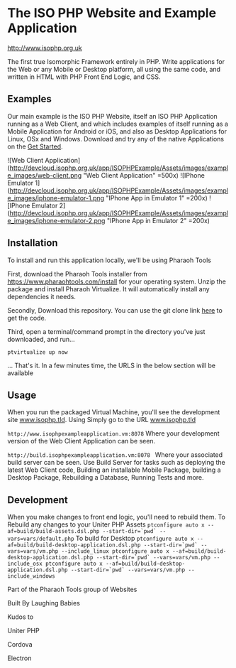 # The ISO PHP Website and Example Application

http://www.isophp.org.uk

The first true Isomorphic Framework entirely in PHP. Write applications for the Web or any Mobile or Desktop platform,
all using the same code, and written in HTML with PHP Front End Logic, and CSS. 


## Examples

Our main example is the ISO PHP Website, itself an ISO PHP Application running as a Web Client, and which includes
examples of itself running as a Mobile Application for Android  or iOS, and also as Desktop Applications for Linux, OSx
and Windows. Download and try any of the native Applications on the [Get Started](http://www.isophp.org.uk/GetStarted).

![Web Client Application](http://devcloud.isophp.org.uk/app/ISOPHPExample/Assets/images/example_images/web-client.png "Web Client Application" =500x)
![IPhone Emulator 1](http://devcloud.isophp.org.uk/app/ISOPHPExample/Assets/images/example_images/iphone-emulator-1.png "IPhone App in Emulator 1" =200x)
![IPhone Emulator 2](http://devcloud.isophp.org.uk/app/ISOPHPExample/Assets/images/example_images/iphone-emulator-2.png "IPhone App in Emulator 2" =200x)


## Installation

To install and run this application locally, we'll be using Pharaoh Tools

First, download the Pharaoh Tools installer from https://www.pharaohtools.com/install for your operating system. Unzip
the package and install Pharaoh Virtualize. It will automatically install any dependencies it needs.

Secondly, Download this repository. You can use the git clone link [here](https://source.internal.pharaohtools.com/index.php?control=RepositoryHome&action=show&item=iso_php_example_application)
to get the code.



Third, open a terminal/command prompt in the directory you've just downloaded, and run...

``
ptvirtualize up now
``

... That's it. In a few minutes time, the URLS in the below section will be available


## Usage

When you run the packaged Virtual Machine, you'll see the development site www.isophp.tld.
Using Simply go to the URL www.isophp.tld

``
http://www.isophpexampleapplication.vm:8078
``
Where your development version of the Web Client Application can be seen.


``
http://build.isophpexampleapplication.vm:8078 
``
Where your associated build server can be seen. Use Build Server for tasks such as deploying the latest
Web Client code, Building an installable Mobile Package, building a Desktop Package, Rebuilding a Database,
Running Tests and more.



## Development

When you make changes to front end logic, you'll need to rebuild them. To
Rebuild any changes to your Uniter PHP Assets
``
ptconfigure auto x --af=build/build-assets.dsl.php --start-dir=`pwd` --vars=vars/default.php
``
To build for Desktop
``
ptconfigure auto x --af=build/build-desktop-application.dsl.php --start-dir=`pwd` --vars=vars/vm.php --include_linux
ptconfigure auto x --af=build/build-desktop-application.dsl.php --start-dir=`pwd` --vars=vars/vm.php --include_osx
ptconfigure auto x --af=build/build-desktop-application.dsl.php --start-dir=`pwd` --vars=vars/vm.php --include_windows
``



Part of the Pharaoh Tools group of Websites

Built By Laughing Babies

Kudos to

Uniter PHP

Cordova

Electron
